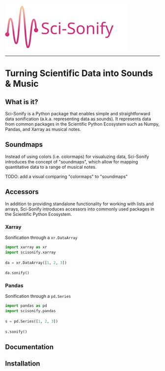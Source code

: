 <img src="docs/source/_static/logo.svg" data-canonical-src="docs/source/_static/logo.svg" width="400"/><br>

-----------------

# Turning Scientific Data into Sounds & Music

## What is it?

Sci-Sonify is a Python package that enables simple and straightforward data sonification (a.k.a. representing data as sounds). It represents data from common packages in the Scientific Python Ecosystem such as Numpy, Pandas, and Xarray as musical notes.

## Soundmaps
Instead of using colors (i.e. colormaps) for visualuzing data, Sci-Sonify introduces the concept of "soundmaps", which allow for mapping quantitative data to a range of musical notes.

TODO: add a visual comparing "colormaps" to "soundmaps"

## Accessors
In addition to providing standalone functionality for working with lists and arrays, Sci-Sonify introduces accessors into commonly used packages in the Scientific Python Ecosystem.

### Xarray
Sonification through a `xr.DataArray`
```Python
import xarray as xr
import scisonify.xarray

da = xr.DataArray([1, 2, 3])

da.sonify()
```

### Pandas
Sonification through a `pd.Series`
```Python
import pandas as pd
import scisonify.pandas

s = pd.Series([1, 2, 3])

s.sonify()
```


## Documentation

## Installation
